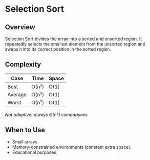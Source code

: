 # Selection Sort

## Overview

Selection Sort divides the array into a sorted and unsorted region. It repeatedly selects the smallest element from the
unsorted region and swaps it into its correct position in the sorted region.

## Complexity

| Case    | Time  | Space |
|---------|-------|-------|
| Best    | O(n²) | O(1)  |
| Average | O(n²) | O(1)  |
| Worst   | O(n²) | O(1)  |

*Not adaptive: always Θ(n²) comparisons.*

## When to Use

- Small arrays.
- Memory-constrained environments (constant extra space).
- Educational purposes.